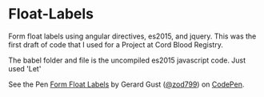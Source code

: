 # Float-Labels
Form float labels using angular directives, es2015, and jquery. This was the first draft of code that I used for a Project at Cord Blood Registry.

The babel folder and file is the uncompiled es2015 javascript code. Just used 'Let'

<p data-height="268" data-theme-id="0" data-slug-hash="pgZRMM" data-default-tab="js" data-user="zod799" class='codepen'>See the Pen <a href='http://codepen.io/zod799/pen/pgZRMM/'>Form Float Labels</a> by Gerard Gust (<a href='http://codepen.io/zod799'>@zod799</a>) on <a href='http://codepen.io'>CodePen</a>.</p>
<script async src="//assets.codepen.io/assets/embed/ei.js"></script>

